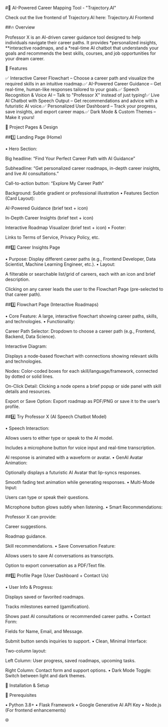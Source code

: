 #🚀 AI-Powered Career Mapping Tool - "Trajectory.AI"


Check out the live frontend of Trajectory.AI here: Trajectory.AI Frontend

##🔥 Overview

Professor X is an AI-driven career guidance tool designed to help individuals navigate their career paths. It provides *personalized insights, **interactive roadmaps, and a *real-time AI chatbot that understands your goals and recommends the best skills, courses, and job opportunities for your dream career.

🎯 Features

✅ Interactive Career Flowchart – Choose a career path and visualize the required skills in an intuitive roadmap.✅ AI-Powered Career Guidance – Get real-time, human-like responses tailored to your goals.✅ Speech Recognition & Voice AI – Talk to "Professor X" instead of just typing!✅ Live AI Chatbot with Speech Output – Get recommendations and advice with a futuristic AI voice.✅ Personalized User Dashboard – Track your progress, save insights, and export career maps.✅ Dark Mode & Custom Themes – Make it yours!

📌 Project Pages & Design

##1️⃣ Landing Page (Home)

•⁠  ⁠Hero Section:

Big headline: “Find Your Perfect Career Path with AI Guidance”

Subheadline: “Get personalized career roadmaps, in-depth career insights, and live AI consultations.”

Call-to-action button: “Explore My Career Path”

Background: Subtle gradient or professional illustration
•⁠  ⁠Features Section (Card Layout):

AI-Powered Guidance (brief text + icon)

In-Depth Career Insights (brief text + icon)

Interactive Roadmap Visualizer (brief text + icon)
•⁠  ⁠Footer:

Links to Terms of Service, Privacy Policy, etc.

##2️⃣ Career Insights Page

•⁠  ⁠Purpose: Display different career paths (e.g., Frontend Developer, Data Scientist, Machine Learning Engineer, etc.).
•⁠  ⁠Layout:

A filterable or searchable list/grid of careers, each with an icon and brief description.

Clicking on any career leads the user to the Flowchart Page (pre-selected to that career path).

##3️⃣ Flowchart Page (Interactive Roadmaps)

•⁠  ⁠Core Feature: A large, interactive flowchart showing career paths, skills, and technologies.
•⁠  ⁠Functionality:

Career Path Selector: Dropdown to choose a career path (e.g., Frontend, Backend, Data Science).

Interactive Diagram:

Displays a node-based flowchart with connections showing relevant skills and technologies.

Nodes: Color-coded boxes for each skill/language/framework, connected by dotted or solid lines.

On-Click Detail: Clicking a node opens a brief popup or side panel with skill details and resources.

Export or Save Option: Export roadmap as PDF/PNG or save it to the user’s profile.

##4️⃣ Try Professor X (AI Speech Chatbot Model)

•⁠  ⁠Speech Interaction:

Allows users to either type or speak to the AI model.

Includes a microphone button for voice input and real-time transcription.

AI response is animated with a waveform or avatar.
•⁠  ⁠GenAI Avatar Animation:

Optionally displays a futuristic AI Avatar that lip-syncs responses.

Smooth fading text animation while generating responses.
•⁠  ⁠Multi-Mode Input:

Users can type or speak their questions.

Microphone button glows subtly when listening.
•⁠  ⁠Smart Recommendations:

Professor X can provide:

Career suggestions.

Roadmap guidance.

Skill recommendations.
•⁠  ⁠Save Conversation Feature:

Allows users to save AI conversations as transcripts.

Option to export conversation as a PDF/Text file.

##5️⃣ Profile Page (User Dashboard + Contact Us)

•⁠  ⁠User Info & Progress:

Displays saved or favorited roadmaps.

Tracks milestones earned (gamification).

Shows past AI consultations or recommended career paths.
•⁠  ⁠Contact Form:

Fields for Name, Email, and Message.

Submit button sends inquiries to support.
•⁠  ⁠Clean, Minimal Interface:

Two-column layout:

Left Column: User progress, saved roadmaps, upcoming tasks.

Right Column: Contact form and support options.
•⁠  ⁠Dark Mode Toggle: Switch between light and dark themes.

🚀 Installation & Setup

📌 Prerequisites

•⁠  ⁠Python 3.8+
•⁠  ⁠Flask Framework
•⁠  ⁠Google Generative AI API Key
•⁠  ⁠Node.js (For frontend enhancements)

🌐
